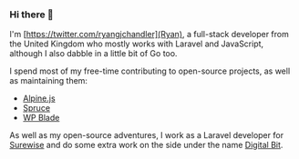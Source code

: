 ### Hi there 👋

I'm [https://twitter.com/ryangjchandler](Ryan), a full-stack developer from the United Kingdom who mostly works with Laravel and JavaScript, although I also dabble in a little bit of Go too.

I spend most of my free-time contributing to open-source projects, as well as maintaining them:

* [Alpine.js](https://github.com/alpinejs)
* [Spruce](https://github.com/ryangjchandler/spruce)
* [WP Blade](https://github.com/digitalbitdev/wp-blade)

As well as my open-source adventures, I work as a Laravel developer for [Surewise](https://surewise.com) and do some extra work on the side under the name [Digital Bit](https://digitalbit.dev).

